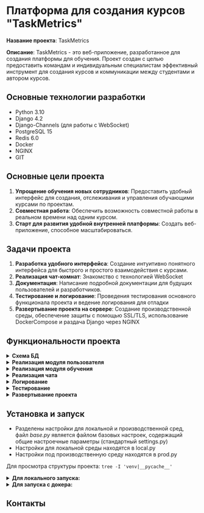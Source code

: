 # Платформа для создания курсов "TaskMetrics"

**Название проекта**: TaskMetrics

**Описание**: TaskMetrics - это веб-приложение, разработанное для создания платформы для обучения. 
Проект создан с целью предоставить командам и индивидуальным специалистам эффективный инструмент 
для создания курсов и коммуникации между студентами и автором курсов.

## Основные технологии разработки

- Python 3.10
- Django 4.2
- Django-Channels (для работы с WebSocket)
- PostgreSQL 15
- Redis 6.0
- Docker
- NGINX
- GIT

## Основные цели проекта

1. **Упрощение обучения новых сотрудников**: Предоставить удобный интерфейс для создания, 
отслеживания и управления обучающими курсами по проектам.
2. **Совместная работа**: Обеспечить возможность совместной работы в реальном времени над одним курсом.
3. **Старт для развития удобной внутренней платформы**: Создать веб-приложение, способное 
масштабироваться.

## Задачи проекта

1. **Разработка удобного интерфейса**: Создание интуитивно понятного интерфейса для быстрого и 
простого взаимодействия с курсами.
2. **Реализация чат-комнат**: Знакомство с технологией WebSocket
3. **Документация**: Написание подробной документации для будущих пользователей и разработчиков.
4. **Тестирование и логирование**: Проведения тестирования основного функционала проекта и ведение
логирования для отладки
5. **Развертывание проекта на сервере**: Создание производственной среды, обеспечение защиты с 
помощью SSL/TLS, использование DockerCompose и раздача Django через NGINX

## Функциональности проекта
<details>
<summary><b>Схема БД</b></summary>   
<a href="https://dbdiagram.io/d/655dc8413be14957877f5cd2">Интерактивная схема базы данных</a>    

![DB](media/README_media/database_erd.png)
</details>

<details>
<summary><b>Реализация модуля пользователя</b></summary>

Модуль account реализован для:
 * Работы с профилем пользователей
 * Авторизации и аутентификации пользователей
 * Связи модуля education и пользователей

Частично логика из views была вынесена в отдельный слой services.

Для расширения модели пользователей было рассмотрено 4 способа расширения 
существующей модели пользователя:
- использование прокси-модели;
- использование связи один-к-одному с пользовательской моделью;
- создание модели пользователя с помощью расширения класса AbstractBaseUser;
- создание модели пользователя с помощью расширения класса AbstractUser.

Для расширения информации о пользователе было принято решение создать модель
профиля и связать с пользователем с помощью OneToOneField. 

- Такое решение является более простым, так как не тянет за собой 
необходимость обновления связей через settings.py, что крайне затруднительно, 
если это делается после начала проекта. 
- Нет необходимости в особой форме аутентификации, поэтому нет необходимости в расширении с помощью
AbstractBaseUser или AbstractUser.
- Есть необходимость в хранении дополнительной информации о пользователе, 
поэтому использование прокси модели не подходит

</details>

<details>
<summary><b>Реализация модуля обучения</b></summary>

Модуль education реализован для CRUD операций с курсами, 
модулями и контентом.

Сами курсы построены по принципу "матрешки", то есть существует некоторая
**Сущность** проекта (например "SQL"), в которой может быть несколько **Курсов** 
(например, "Введение в SQL" и "SQL для продвинутых"), в каждом курсе может быть несколько 
**Модулей** (подобно главам в книге), а в каждом модуле может быть несколько **Контента** 
(файлы, видео, текст или картинки)
</details>

<details>
<summary><b>Реализация чата</b></summary>

Модуль chat реализован следующим образом:

- Использование ASGI:
  - Использования channels (схема цикла запрос/ответа) 
![DB](media/README_media/chat_request-response.png)
  - Для реализации было выполнено:
    - Настройка потребителя (consumers.py)
    - Конфигурация маршрутизации (routing.py)
    - Реализация WebSocket-клиента с использование JavaScript
    - Активация канального слоя с использованием Redis
</details>

<details>
<summary><b>Логирование</b></summary>

Для того, чтобы упростить процесс отладки, было настроено логирование.
Посмотреть детальнее можно в файле app/config/logging_config.py

Все логирование от Django по умолчанию перехватывается для одинакового
форматирования, вывод в консоль при этом сохраняется (отдельный handler для консоли)

```
'formatters': {
        'standart': {
            'format': '%(asctime)s %(levelname)s %(name)s %(message)s'
        },
    }
```

Был также рассмотрен вариант использования кастомных MiddleWare, но так как Django MiddleWare 
работают на все представления, то во избежания непредвиденного поведения было принято решение 
отказаться от данного способа логирования.

</details>

<details>
<summary><b>Тестирование</b></summary>

Основной функционал проекта был протестирован с помощью pytest и парсеров с использованием
selenium и beautifulsoup

Фикстуры вынесены в отдельные файлы conftest для улучшения читаемости кода тестов

</details>

<details>
<summary><b>Развертывание проекта</b></summary>

</details>


## Установка и запуск
* Разделены настройки для локальной и производственной сред, файл *base.py*
является файлом базовых настроек, содержащий общие настроечные параметры 
(стандартный settings.py)
* Настройки для локальной среды находятся в local.py
* Настройки под производственную среду находятся в prod.py

Для просмотра структуры проекта: `tree -I 'venv|__pycache__'`



<details>
<summary><b>Для локального запуска: </b></summary>

```
python manage.py runserver --settings=config.settings.local
```

Чтобы не вводить флаг `--settings` каждый раз, можно ввести в терминале:
```
export DJANGO_SETTINGS_MODULE=config.settings.local
```
</details>

<details>
<summary><b>Для запуска с докера: </b></summary>

```
docker compose up
```

</details>

## Контакты